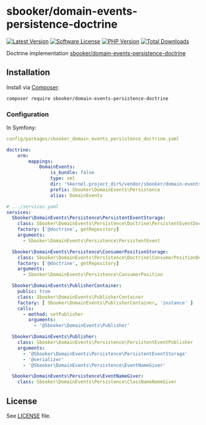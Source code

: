 # sbooker/domain-events-persistence-doctrine

[![Latest Version][badge-release]][release]
[![Software License][badge-license]][license]
[![PHP Version][badge-php]][php]
[![Total Downloads][badge-downloads]][downloads]

Doctrine implementation [sbooker/domain-events-persistence-doctrine](https://github.com/sbooker/domain-events-persistence-doctrine)

## Installation
Install via [Composer][composer]:
```bash
composer require sbooker/domain-events-persistence-doctrine
```

### Configuration

In Symfony:
```yaml
config/packages/sbooker_domain_events_persistence_doctrine.yaml

doctrine:
    orm:
        mappings:
            DomainEvents:
                is_bundle: false
                type: xml
                dir: '%kernel.project_dir%/vendor/sbooker/domain-events-persistence-doctrine-doctrine/src/Mapping'
                prefix: Sbooker\DomainEvents\Persistence
                alias: DomainEvents
``` 


```yaml
# .../services.yaml
services:
  Sbooker\DomainEvents\Persistence\PersistentEventStorage:
    class: Sbooker\DomainEvents\Persistence\Doctrine\PersistentEventDoctrineRepository
    factory: ['@doctrine', getRepository]
    arguments:
      - Sbooker\DomainEvents\Persistence\PersistentEvent

  Sbooker\DomainEvents\Persistence\ConsumerPositionStorage:
    class: Sbooker\DomainEvents\Persistence\Doctrine\ConsumerPositionDoctrineRepository
    factory: ['@doctrine', getRepository]
    arguments:
      - Sbooker\DomainEvents\Persistence\ConsumerPosition

  Sbooker\DomainEvents\PublisherContainer:
    public: true
    class: Sbooker\DomainEvents\PublisherContainer
    factory: [ Sbooker\DomainEvents\PublisherContainer, 'instance' ]
    calls:
      - method: setPublisher
        arguments:
          - '@Sbooker\DomainEvents\Publisher'

  Sbooker\DomainEvents\Publisher:
    class: Sbooker\DomainEvents\Persistence\PersistentEventPublisher
    arguments:
      - '@Sbooker\DomainEvents\Persistence\PersistentEventStorage'
      - '@serializer'
      - '@Sbooker\DomainEvents\Persistence\EventNameGiver'

  Sbooker\DomainEvents\Persistence\EventNameGiver:
    class: Sbooker\DomainEvents\Persistence\ClassNameNameGiver 

```

## License
See [LICENSE][license] file.

[badge-release]: https://img.shields.io/packagist/v/sbooker/domain-events-persistence-doctrine.svg?style=flat-square
[badge-license]: https://img.shields.io/badge/license-MIT-brightgreen.svg?style=flat-square
[badge-php]: https://img.shields.io/packagist/php-v/sbooker/domain-events-persistence-doctrine.svg?style=flat-square
[badge-downloads]: https://img.shields.io/packagist/dt/sbooker/domain-events-persistence-doctrine.svg?style=flat-square

[release]: https://img.shields.io/packagist/v/sbooker/domain-events-persistence-doctrine
[license]: https://github.com/sbooker/domain-events-persistence-doctrine/blob/master/LICENSE
[php]: https://php.net
[downloads]: https://packagist.org/packages/sbooker/domain-events-persistence-doctrine

[composer]: https://getcomposer.org
